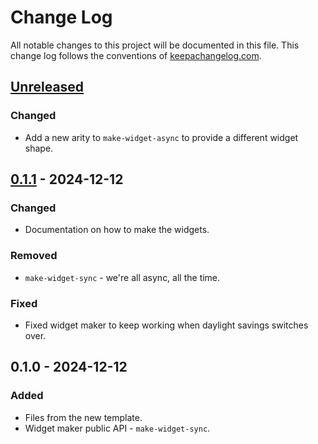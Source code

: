 # Change Log
All notable changes to this project will be documented in this file. This change log follows the conventions of [keepachangelog.com](http://keepachangelog.com/).

## [Unreleased]
### Changed
- Add a new arity to `make-widget-async` to provide a different widget shape.

## [0.1.1] - 2024-12-12
### Changed
- Documentation on how to make the widgets.

### Removed
- `make-widget-sync` - we're all async, all the time.

### Fixed
- Fixed widget maker to keep working when daylight savings switches over.

## 0.1.0 - 2024-12-12
### Added
- Files from the new template.
- Widget maker public API - `make-widget-sync`.

[Unreleased]: https://github.com/your-name/tree_calculus/compare/0.1.1...HEAD
[0.1.1]: https://github.com/your-name/tree_calculus/compare/0.1.0...0.1.1

